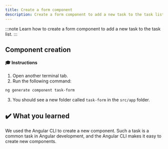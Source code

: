 ```yaml
---
title: Create a form component
description: Create a form component to add a new task to the task list
---
```


:::note
Learn how to create a form component to add a new task to the task list.
:::


## Component creation

#### 🎓 Instructions

1. Open another terminal tab.
2. Run the following command:

```bash
ng generate component task-form
```

3. You should see a new folder called `task-form` in the `src/app` folder.

## ✔️ What you learned

We used the Angular CLI to create a new component.
Such a task is a common task in Angular development, and the Angular CLI makes it easy to create new components.
